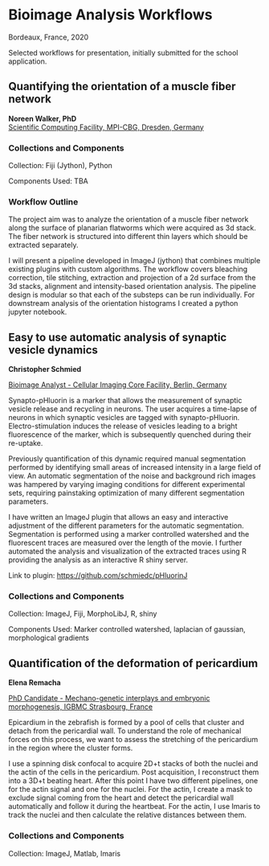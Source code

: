 # Bioimage Analysis Workflows

Bordeaux, France, 2020

Selected workflows for presentation, initially submitted for the school application. 

## Quantifying the orientation of a muscle fiber network

**Noreen Walker, PhD**  
[Scientific Computing Facility, MPI-CBG, Dresden, Germany](https://www.mpi-cbg.de/services-facilities/core-facilities/scientific-computing-facility/service-portfolio-overview/)

### Collections and Components 

Collection: Fiji (Jython), Python

Components Used: TBA

### Workflow Outline

The project aim was to analyze the orientation of a muscle fiber network along the surface of planarian flatworms which were acquired as 3d stack. The fiber network is structured into different thin layers which should be extracted separately.

I will present a pipeline developed in ImageJ (jython) that combines multiple existing plugins with custom algorithms. The workflow covers bleaching correction, tile stitching, extraction and projection of a 2d surface from the 3d stacks, alignment and intensity-based orientation analysis. The pipeline design is modular so that each of the substeps can be run individually. For downstream analysis of the orientation histograms I created a python jupyter notebook.

## Easy to use automatic analysis of synaptic vesicle dynamics

**Christopher Schmied**

[Bioimage Analyst - Cellular Imaging Core Facility, Berlin, Germany](https://www.leibniz-fmp.de/core-facilities/cellular-imaging/lehmann/research.html)

Synapto-pHluorin is a marker that allows the measurement of synaptic vesicle release and recycling in neurons. The user acquires a time-lapse of neurons in which synaptic vesicles are tagged with synapto-pHluorin. Electro-stimulation induces the release of vesicles  leading to a bright fluorescence of the marker, which is subsequently quenched during their re-uptake. 

Previously quantification of this dynamic required manual segmentation performed by identifying small areas of increased intensity in a large field of view. An automatic segmentation of the noise and background rich images was hampered by varying imaging conditions for different experimental sets, requiring painstaking optimization of many different segmentation parameters.

I have written an ImageJ plugin that allows an easy and interactive adjustment of the different parameters for the automatic segmentation. Segmentation is performed using a marker controlled watershed and the fluorescent traces are measured over the length of the movie. I further automated the analysis and visualization of the extracted traces using R providing the analysis as an interactive R shiny server. 

Link to plugin: https://github.com/schmiedc/pHluorinJ

### Collections and Components 

Collection: ImageJ, Fiji, MorphoLibJ, R, shiny 

Components Used: Marker controlled watershed, 
laplacian of gaussian,
morphological gradients

## Quantification of the deformation of pericardium

**Elena Remacha**

[PhD Candidate - Mechano-genetic interplays and embryonic morphogenesis, IGBMC Strasbourg, France](http://www.igbmc.fr/vermot/)

Epicardium in the zebrafish is formed by a pool of cells that cluster and detach from the pericardial wall. To understand the role of mechanical forces on this process, we want to assess the stretching of the pericardium in the region where the cluster forms.

I use a spinning disk confocal to acquire 2D+t stacks of both the nuclei and the actin of the cells in the pericardium. Post acquisition, I reconstruct them into a 3D+t beating heart. After this point I have two different pipelines, one for the actin signal and one for the nuclei. For the actin, I create a mask to exclude signal coming from the heart and detect the pericardial wall automatically and follow it during the heartbeat. For the actin, I use Imaris to track the nuclei and then calculate the relative distances between them.

### Collections and Components 

Collection: ImageJ, Matlab, Imaris 
